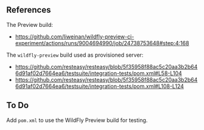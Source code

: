 ## References

The Preview build:

- https://github.com/liweinan/wildfly-preview-ci-experiment/actions/runs/9004694990/job/24738753648#step:4:168

The `wildfly-preview` build used as provisioned server:

- https://github.com/resteasy/resteasy/blob/5f35958f88ac5c20aa3b2b646d91af02d7664ea6/testsuite/integration-tests/pom.xml#L58-L104
- https://github.com/resteasy/resteasy/blob/5f35958f88ac5c20aa3b2b646d91af02d7664ea6/testsuite/integration-tests/pom.xml#L108-L124

## To Do

Add `pom.xml` to use the WildFly Preview build for testing.
